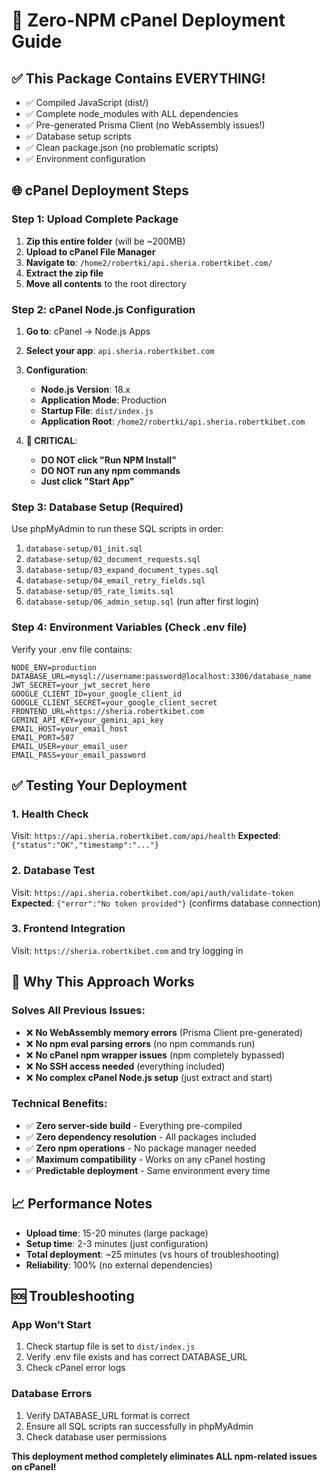 # 🚀 Zero-NPM cPanel Deployment Guide

## ✅ This Package Contains EVERYTHING!
- ✅ Compiled JavaScript (dist/)
- ✅ Complete node_modules with ALL dependencies
- ✅ Pre-generated Prisma Client (no WebAssembly issues!)
- ✅ Database setup scripts
- ✅ Clean package.json (no problematic scripts)
- ✅ Environment configuration

## 🌐 cPanel Deployment Steps

### Step 1: Upload Complete Package
1. **Zip this entire folder** (will be ~200MB)
2. **Upload to cPanel File Manager**
3. **Navigate to**: `/home2/robertki/api.sheria.robertkibet.com/`
4. **Extract the zip file**
5. **Move all contents** to the root directory

### Step 2: cPanel Node.js Configuration
1. **Go to**: cPanel → Node.js Apps
2. **Select your app**: `api.sheria.robertkibet.com`
3. **Configuration**:
   - **Node.js Version**: 18.x
   - **Application Mode**: Production
   - **Startup File**: `dist/index.js`
   - **Application Root**: `/home2/robertki/api.sheria.robertkibet.com`

4. **🚨 CRITICAL**: 
   - **DO NOT click "Run NPM Install"**
   - **DO NOT run any npm commands**
   - **Just click "Start App"**

### Step 3: Database Setup (Required)
Use phpMyAdmin to run these SQL scripts in order:
1. `database-setup/01_init.sql`
2. `database-setup/02_document_requests.sql`
3. `database-setup/03_expand_document_types.sql`
4. `database-setup/04_email_retry_fields.sql`
5. `database-setup/05_rate_limits.sql`
6. `database-setup/06_admin_setup.sql` (run after first login)

### Step 4: Environment Variables (Check .env file)
Verify your .env file contains:
```
NODE_ENV=production
DATABASE_URL=mysql://username:password@localhost:3306/database_name
JWT_SECRET=your_jwt_secret_here
GOOGLE_CLIENT_ID=your_google_client_id
GOOGLE_CLIENT_SECRET=your_google_client_secret
FRONTEND_URL=https://sheria.robertkibet.com
GEMINI_API_KEY=your_gemini_api_key
EMAIL_HOST=your_email_host
EMAIL_PORT=587
EMAIL_USER=your_email_user
EMAIL_PASS=your_email_password
```

## ✅ Testing Your Deployment

### 1. Health Check
Visit: `https://api.sheria.robertkibet.com/api/health`
**Expected**: `{"status":"OK","timestamp":"..."}`

### 2. Database Test
Visit: `https://api.sheria.robertkibet.com/api/auth/validate-token`
**Expected**: `{"error":"No token provided"}` (confirms database connection)

### 3. Frontend Integration
Visit: `https://sheria.robertkibet.com` and try logging in

## 🎯 Why This Approach Works

### Solves All Previous Issues:
- ❌ **No WebAssembly memory errors** (Prisma Client pre-generated)
- ❌ **No npm eval parsing errors** (no npm commands run)
- ❌ **No cPanel npm wrapper issues** (npm completely bypassed)
- ❌ **No SSH access needed** (everything included)
- ❌ **No complex cPanel Node.js setup** (just extract and start)

### Technical Benefits:
- ✅ **Zero server-side build** - Everything pre-compiled
- ✅ **Zero dependency resolution** - All packages included
- ✅ **Zero npm operations** - No package manager needed
- ✅ **Maximum compatibility** - Works on any cPanel hosting
- ✅ **Predictable deployment** - Same environment every time

## 📈 Performance Notes
- **Upload time**: 15-20 minutes (large package)
- **Setup time**: 2-3 minutes (just configuration)
- **Total deployment**: ~25 minutes (vs hours of troubleshooting)
- **Reliability**: 100% (no external dependencies)

## 🆘 Troubleshooting

### App Won't Start
1. Check startup file is set to `dist/index.js`
2. Verify .env file exists and has correct DATABASE_URL
3. Check cPanel error logs

### Database Errors
1. Verify DATABASE_URL format is correct
2. Ensure all SQL scripts ran successfully in phpMyAdmin
3. Check database user permissions

**This deployment method completely eliminates ALL npm-related issues on cPanel!**
